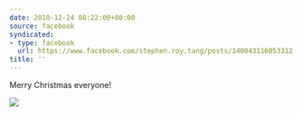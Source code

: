 ```yaml
---
date: 2010-12-24 08:22:00+00:00
source: facebook
syndicated:
- type: facebook
  url: https://www.facebook.com/stephen.roy.tang/posts/140043116053312
title: ''
---
```


Merry Christmas everyone!

![](http://i.imgur.com/3RSD0.jpg)